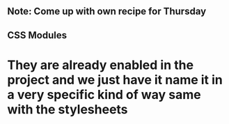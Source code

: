 ## Note: Come up with own recipe for Thursday

## CSS Modules
# They are already enabled in the project and we just have it name it in a very specific kind of way same with the stylesheets
